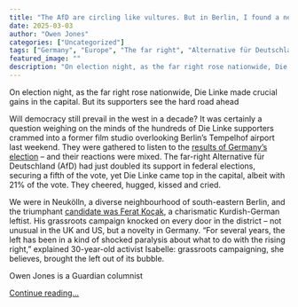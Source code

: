 ```yaml
---
title: "The AfD are circling like vultures. But in Berlin, I found a new, young left rising against them | Owen Jones"
date: 2025-03-03
author: "Owen Jones"
categories: ["Uncategorized"]
tags: ["Germany", "Europe", "The far right", "Alternative für Deutschland (AfD)", "Friedrich Merz"]
featured_image: ""
description: "On election night, as the far right rose nationwide, Die Linke made crucial gains in the capital. But its supporters see the hard road aheadWill democracy still..."
---
```


On election night, as the far right rose nationwide, Die Linke made crucial gains in the capital. But its supporters see the hard road ahead

Will democracy still prevail in the west in a decade? It was certainly a question weighing on the minds of the hundreds of Die Linke supporters crammed into a former film studio overlooking Berlin’s Tempelhof airport last weekend. They were gathered to listen to the [results of Germany’s election](https://www.theguardian.com/commentisfree/2025/feb/24/germany-election-results-swung-right-europe-panel-friedrich-merz-afd) – and their reactions were mixed. The far-right Alternative für Deutschland (AfD) had just doubled its support in federal elections, securing a fifth of the vote, yet Die Linke came top in the capital, albeit with 21% of the vote. They cheered, hugged, kissed and cried.

We were in Neukölln, a diverse neighbourhood of south-eastern Berlin, and the triumphant [candidate was Ferat Koçak](https://www.the-berliner.com/english-news-berlin/german-election-day-results-left-wing-victory-berlin-neukolln-ferat-kocak-gregor-gysi/), a charismatic Kurdish-German leftist. His grassroots campaign knocked on every door in the district – not unusual in the UK and US, but a novelty in Germany. “For several years, the left has been in a kind of shocked paralysis about what to do with the rising right,” explained 30-year-old activist Isabelle: grassroots campaigning, she believes, brought the left out of its bubble.

Owen Jones is a Guardian columnist

[Continue reading...](https://www.theguardian.com/commentisfree/2025/mar/03/afd-berlin-new-young-left-election-germany-die-linke)
